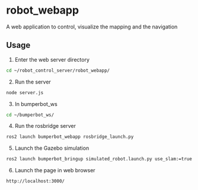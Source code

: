 # robot_webapp
A web application to control, visualize the mapping and the navigation

<!-- USAGE -->
## Usage
1. Enter the web server directory
```sh
cd ~/robot_control_server/robot_webapp/
```
2. Run the server
```sh
node server.js
```
3. In bumperbot_ws
```sh
cd ~/bumperbot_ws/
```
4. Run the rosbridge server
```sh
ros2 launch bumperbot_webapp rosbridge_launch.py
```
5. Launch the Gazebo simulation
```sh
ros2 launch bumperbot_bringup simulated_robot.launch.py use_slam:=true world_name:=small_house
```
6. Launch the page in web browser
```sh
http://localhost:3000/
```